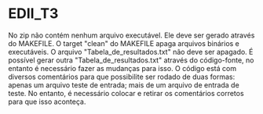 # EDII_T3

No zip não contém nenhum arquivo executável. Ele deve ser gerado através do MAKEFILE.
O target "clean" do MAKEFILE apaga arquivos binários e executáveis.
O arquivo "Tabela_de_resultados.txt" não deve ser apagado.
É possível gerar outra "Tabela_de_resultados.txt" através do código-fonte, no entanto é necessário fazer as mudanças para isso.
O código está com diversos comentários para que possibilite ser rodado de duas formas: apenas um arquivo teste de entrada; mais de um arquivo de entrada de teste. No entanto, é necessário colocar e retirar os comentários corretos para que isso aconteça.
